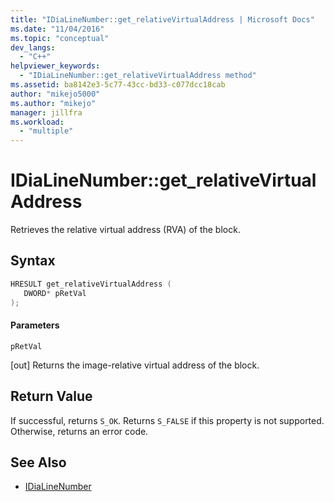 ```yaml
---
title: "IDiaLineNumber::get_relativeVirtualAddress | Microsoft Docs"
ms.date: "11/04/2016"
ms.topic: "conceptual"
dev_langs:
  - "C++"
helpviewer_keywords:
  - "IDiaLineNumber::get_relativeVirtualAddress method"
ms.assetid: ba8142e3-5c77-43cc-bd33-c077dcc18cab
author: "mikejo5000"
ms.author: "mikejo"
manager: jillfra
ms.workload:
  - "multiple"
---
```

# IDiaLineNumber::get_relativeVirtualAddress
Retrieves the relative virtual address (RVA) of the block.

## Syntax

```C++
HRESULT get_relativeVirtualAddress ( 
   DWORD* pRetVal
);
```

#### Parameters
 `pRetVal`

[out] Returns the image-relative virtual address of the block.

## Return Value
 If successful, returns `S_OK`. Returns `S_FALSE` if this property is not supported. Otherwise, returns an error code.

## See Also
- [IDiaLineNumber](../../debugger/debug-interface-access/idialinenumber.md)